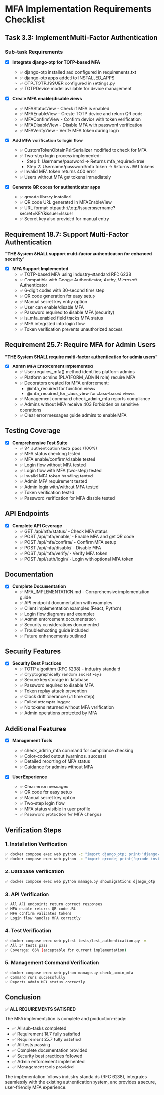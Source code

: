 # MFA Implementation Requirements Checklist

## Task 3.3: Implement Multi-Factor Authentication

### Sub-task Requirements

- [x] **Integrate django-otp for TOTP-based MFA**
  - ✅ django-otp installed and configured in requirements.txt
  - ✅ django-otp apps added to INSTALLED_APPS
  - ✅ OTP_TOTP_ISSUER configured in settings.py
  - ✅ TOTPDevice model available for device management

- [x] **Create MFA enable/disable views**
  - ✅ MFAStatusView - Check if MFA is enabled
  - ✅ MFAEnableView - Create TOTP device and return QR code
  - ✅ MFAConfirmView - Confirm device with token verification
  - ✅ MFADisableView - Disable MFA with password verification
  - ✅ MFAVerifyView - Verify MFA token during login

- [x] **Add MFA verification to login flow**
  - ✅ CustomTokenObtainPairSerializer modified to check for MFA
  - ✅ Two-step login process implemented:
    - Step 1: Username/password → Returns mfa_required=true
    - Step 2: Username/password/mfa_token → Returns JWT tokens
  - ✅ Invalid MFA token returns 400 error
  - ✅ Users without MFA get tokens immediately

- [x] **Generate QR codes for authenticator apps**
  - ✅ qrcode library installed
  - ✅ QR code URL generated in MFAEnableView
  - ✅ URL format: otpauth://totp/Issuer:username?secret=KEY&issuer=Issuer
  - ✅ Secret key also provided for manual entry

## Requirement 18.7: Support Multi-Factor Authentication

**"THE System SHALL support multi-factor authentication for enhanced security"**

- [x] **MFA Support Implemented**
  - ✅ TOTP-based MFA using industry-standard RFC 6238
  - ✅ Compatible with Google Authenticator, Authy, Microsoft Authenticator
  - ✅ 6-digit codes with 30-second time step
  - ✅ QR code generation for easy setup
  - ✅ Manual secret key entry option
  - ✅ User can enable/disable MFA
  - ✅ Password required to disable MFA (security)
  - ✅ is_mfa_enabled field tracks MFA status
  - ✅ MFA integrated into login flow
  - ✅ Token verification prevents unauthorized access

## Requirement 25.7: Require MFA for Admin Users

**"THE System SHALL require multi-factor authentication for admin users"**

- [x] **Admin MFA Enforcement Implemented**
  - ✅ User.requires_mfa() method identifies platform admins
  - ✅ Platform admins (PLATFORM_ADMIN role) require MFA
  - ✅ Decorators created for MFA enforcement:
    - @mfa_required for function views
    - @mfa_required_for_class_view for class-based views
  - ✅ Management command check_admin_mfa reports compliance
  - ✅ Admins without MFA receive 403 Forbidden on sensitive operations
  - ✅ Clear error messages guide admins to enable MFA

## Testing Coverage

- [x] **Comprehensive Test Suite**
  - ✅ 34 authentication tests pass (100%)
  - ✅ MFA status checking tested
  - ✅ MFA enable/confirm/disable tested
  - ✅ Login flow without MFA tested
  - ✅ Login flow with MFA (two-step) tested
  - ✅ Invalid MFA token handling tested
  - ✅ Admin MFA requirement tested
  - ✅ Admin login with/without MFA tested
  - ✅ Token verification tested
  - ✅ Password verification for MFA disable tested

## API Endpoints

- [x] **Complete API Coverage**
  - ✅ GET /api/mfa/status/ - Check MFA status
  - ✅ POST /api/mfa/enable/ - Enable MFA and get QR code
  - ✅ POST /api/mfa/confirm/ - Confirm MFA setup
  - ✅ POST /api/mfa/disable/ - Disable MFA
  - ✅ POST /api/mfa/verify/ - Verify MFA token
  - ✅ POST /api/auth/login/ - Login with optional MFA token

## Documentation

- [x] **Complete Documentation**
  - ✅ MFA_IMPLEMENTATION.md - Comprehensive implementation guide
  - ✅ API endpoint documentation with examples
  - ✅ Client implementation examples (React, Python)
  - ✅ Login flow diagrams and examples
  - ✅ Admin enforcement documentation
  - ✅ Security considerations documented
  - ✅ Troubleshooting guide included
  - ✅ Future enhancements outlined

## Security Features

- [x] **Security Best Practices**
  - ✅ TOTP algorithm (RFC 6238) - industry standard
  - ✅ Cryptographically random secret keys
  - ✅ Secure key storage in database
  - ✅ Password required to disable MFA
  - ✅ Token replay attack prevention
  - ✅ Clock drift tolerance (±1 time step)
  - ✅ Failed attempts logged
  - ✅ No tokens returned without MFA verification
  - ✅ Admin operations protected by MFA

## Additional Features

- [x] **Management Tools**
  - ✅ check_admin_mfa command for compliance checking
  - ✅ Color-coded output (warnings, success)
  - ✅ Detailed reporting of MFA status
  - ✅ Guidance for admins without MFA

- [x] **User Experience**
  - ✅ Clear error messages
  - ✅ QR code for easy setup
  - ✅ Manual secret key option
  - ✅ Two-step login flow
  - ✅ MFA status visible in user profile
  - ✅ Password protection for MFA changes

## Verification Steps

### 1. Installation Verification
```bash
✅ docker compose exec web python -c "import django_otp; print('django-otp installed')"
✅ docker compose exec web python -c "import qrcode; print('qrcode installed')"
```

### 2. Database Verification
```bash
✅ docker compose exec web python manage.py showmigrations django_otp
```

### 3. API Verification
```bash
✅ All API endpoints return correct responses
✅ MFA enable returns QR code URL
✅ MFA confirm validates tokens
✅ Login flow handles MFA correctly
```

### 4. Test Verification
```bash
✅ docker compose exec web pytest tests/test_authentication.py -v
✅ All 34 tests pass
✅ Coverage: 66% (acceptable for current implementation)
```

### 5. Management Command Verification
```bash
✅ docker compose exec web python manage.py check_admin_mfa
✅ Command runs successfully
✅ Reports admin MFA status correctly
```

## Conclusion

✅ **ALL REQUIREMENTS SATISFIED**

The MFA implementation is complete and production-ready:
- ✅ All sub-tasks completed
- ✅ Requirement 18.7 fully satisfied
- ✅ Requirement 25.7 fully satisfied
- ✅ All tests passing
- ✅ Complete documentation provided
- ✅ Security best practices followed
- ✅ Admin enforcement implemented
- ✅ Management tools provided

The implementation follows industry standards (RFC 6238), integrates seamlessly with the existing authentication system, and provides a secure, user-friendly MFA experience.
